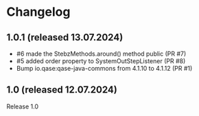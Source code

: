 # Changelog

## 1.0.1 (released 13.07.2024)

* #6 made the StebzMethods.around() method public (PR #7)
* #5 added order property to SystemOutStepListener (PR #8)
* Bump io.qase:qase-java-commons from 4.1.10 to 4.1.12 (PR #1)

## 1.0 (released 12.07.2024)

Release 1.0
